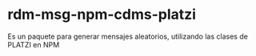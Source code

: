 # rdm-msg-npm-cdms-platzi
Es un paquete para generar mensajes aleatorios, utilizando las clases de PLATZI en NPM
